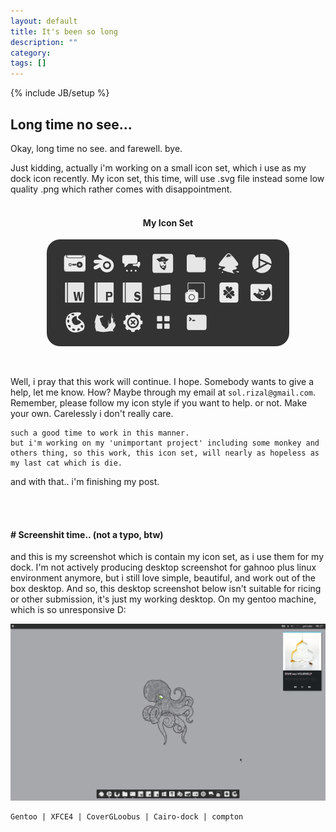 ```yaml
---
layout: default
title: It's been so long
description: ""
category:
tags: []
---
```

{% include JB/setup %}
## Long time no see...

Okay, long time no see. and farewell. bye.

Just kidding, actually i'm working on a small icon set, which i use as my dock icon recently. My icon set, this time, will use .svg file instead some low quality .png which rather comes with disappointment. 
<br>
<br>

<h4 align="center">My Icon Set</h4>

<p align="center"><img style="float: center" src="/img/icon_hand_made.png" /></p>
<br>

Well, i pray that this work will continue. I hope. Somebody wants to give a help, let me know. How? Maybe through my email at `sol.rizal@gmail.com`. Remember, please follow my icon style if you want to help. or not. Make your own. Carelessly i don't really care. 

	such a good time to work in this manner.
	but i'm working on my 'unimportant project' including some monkey and others thing, so this work, this icon set, will nearly as hopeless as my last cat which is die. 

and with that.. i'm finishing my post.

<br>
<br>

#### # Screenshit time.. (not a typo, btw)

and this is my screenshot which is contain my icon set, as i use them for my dock. I'm not actively producing desktop screenshot for gahnoo plus linux environment anymore, but i still love simple, beautiful, and work out of the box desktop. And so, this desktop screenshot below isn't suitable for ricing or other submission, it's just my working desktop. On my gentoo machine, which is so unresponsive D:

![my screenshot](/img/desktop_2014_03_24_08_27.png)

	Gentoo | XFCE4 | CoverGLoobus | Cairo-dock | compton 


